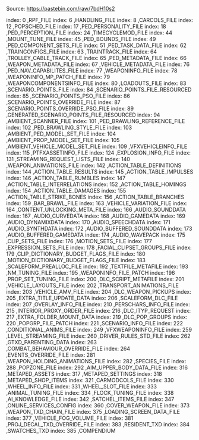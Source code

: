 Source: https://pastebin.com/raw/7bdH10s2

index: 0 ,RPF_FILE 
index: 6  ,HANDLING_FILE 
index: 8  ,CARCOLS_FILE 
index: 12 ,POPSCHED_FILE 
index: 17 ,PED_PERSONALITY_FILE 
index: 18 ,PED_PERCEPTION_FILE 
index: 24 ,TIMECYCLEMOD_FILE 
index: 44 ,MOUNT_TUNE_FILE 
index: 45 ,PED_BOUNDS_FILE 
index: 49 ,PED_COMPONENT_SETS_FILE 
index: 51 ,PED_TASK_DATA_FILE 
index: 62 ,TRAINCONFIGS_FILE 
index: 63 ,TRAINTRACK_FILE 
index: 64 ,TROLLEY_CABLE_TRACK_FILE 
index: 65 ,PED_METADATA_FILE 
index: 66 ,WEAPON_METADATA_FILE 
index: 67 ,VEHICLE_METADATA_FILE 
index: 76 ,PED_NAV_CAPABILITES_FILE 
index: 77 ,WEAPONINFO_FILE 
index: 78 ,WEAPONINFO_MP_PATCH_FILE 
index: 79 ,WEAPONCOMPONENTSINFO_FILE 
index: 80 ,LOADOUTS_FILE 
index: 83 ,SCENARIO_POINTS_FILE 
index: 84 ,SCENARIO_POINTS_FILE_RESOURCED 
index: 85 ,SCENARIO_POINTS_PSO_FILE 
index: 86 ,SCENARIO_POINTS_OVERRIDE_FILE 
index: 87 ,SCENARIO_POINTS_OVERRIDE_PSO_FILE 
index: 89 ,GENERATED_SCENARIO_POINTS_FILE_RESOURCED 
index: 94 ,AMBIENT_SCANNER_FILE 
index: 101 ,PED_BRAWLING_REFERENCE_FILE 
index: 102 ,PED_BRAWLING_STYLE_FILE 
index: 103 ,AMBIENT_PED_MODEL_SET_FILE 
index: 104 ,AMBIENT_PROP_MODEL_SET_FILE 
index: 105 ,AMBIENT_VEHICLE_MODEL_SET_FILE 
index: 109 ,VFXVEHICLEINFO_FILE 
index: 115 ,PTFXASSETINFO_FILE 
index: 124 ,EXPLOSION_INFO_FILE 
index: 131 ,STREAMING_REQUEST_LISTS_FILE 
index: 140 ,WEAPON_ANIMATIONS_FILE 
index: 142 ,ACTION_TABLE_DEFINITIONS 
index: 144 ,ACTION_TABLE_RESULTS 
index: 145 ,ACTION_TABLE_IMPULSES 
index: 146 ,ACTION_TABLE_RUMBLES 
index: 147 ,ACTION_TABLE_INTERRELATIONS 
index: 152 ,ACTION_TABLE_HOMINGS 
index: 154 ,ACTION_TABLE_DAMAGES 
index: 155 ,ACTION_TABLE_STRIKE_BONES 
index: 156 ,ACTION_TABLE_BRANCHES 
index: 159 ,BAR_BRAWL_FILE 
index: 163 ,VEHICLE_VARIATION_FILE 
index: 164 ,CONTENT_UNLOCKING_META_FILE 
index: 166 ,AUDIO_SOUNDDATA 
index: 167 ,AUDIO_CURVEDATA 
index: 168 ,AUDIO_GAMEDATA 
index: 169 ,AUDIO_DYNAMIXDATA 
index: 170 ,AUDIO_SPEECHDATA 
index: 171 ,AUDIO_SYNTHDATA 
index: 172 ,AUDIO_BUFFERED_SOUNDDATA 
index: 173 ,AUDIO_BUFFERED_GAMEDATA 
index: 174 ,AUDIO_WAVEPACK 
index: 175 ,CLIP_SETS_FILE 
index: 176 ,MOTION_SETS_FILE 
index: 177 ,EXPRESSION_SETS_FILE 
index: 178 ,FACIAL_CLIPSET_GROUPS_FILE 
index: 179 ,CLIP_DICTIONARY_BUDGET_FLAGS_FILE 
index: 180 ,MOTION_DICTIONARY_BUDGET_FLAGS_FILE 
index: 183 ,SCALEFORM_PREALLOC_FILE 
index: 192 ,TEXTFILE_METAFILE 
index: 193 ,NM_TUNING_FILE 
index: 195 ,WEAPONINFO_FILE_PATCH 
index: 196 ,PROP_SET_TUNING_FILE 
index: 200 ,DLC_SCRIPT_METAFILE 
index: 201 ,VEHICLE_LAYOUTS_FILE 
index: 202 ,TRANSPORT_ANIMATIONS_FILE 
index: 203 ,VEHICLE_AMV_FILE 
index: 204 ,DLC_WEAPON_PICKUPS 
index: 205 ,EXTRA_TITLE_UPDATE_DATA 
index: 206 ,SCALEFORM_DLC_FILE 
index: 207 ,OVERLAY_INFO_FILE 
index: 210 ,PERSCHARS_INFO_FILE 
index: 215 ,INTERIOR_PROXY_ORDER_FILE 
index: 216 ,DLC_ITYP_REQUEST 
index: 217 ,EXTRA_FOLDER_MOUNT_DATA 
index: 219 ,DLC_POP_GROUPS 
index: 220 ,POPGRP_FILE_PATCH 
index: 221 ,SCENARIO_INFO_FILE 
index: 222 ,CONDITIONAL_ANIMS_FILE 
index: 249 ,VFXWEAPONINFO_FILE 
index: 259 ,LEVEL_STREAMING_FILE 
index: 260 ,DRIVER_RULES_STD_FILE 
index: 262 ,GTXD_PARENTING_DATA 
index: 263 ,COMBAT_BEHAVIOUR_OVERRIDE_FILE 
index: 264 ,EVENTS_OVERRIDE_FILE 
index: 281 ,WEAPON_HOLDING_ANIMATIONS_FILE 
index: 282 ,SPECIES_FILE 
index: 288 ,POPZONE_FILE 
index: 292 ,AIM_UPPER_BODY_DATA_FILE 
index: 316 ,METAPED_ASSETS 
index: 317 ,METAPED_SETTINGS 
index: 318 ,METAPED_SHOP_ITEMS 
index: 321 ,CARMODCOLS_FILE 
index: 330 ,WHEEL_INFO_FILE 
index: 331 ,WHEEL_SLOT_FILE 
index: 333 ,ANIMAL_TUNING_FILE 
index: 334 ,FLOCK_TUNING_FILE 
index: 338 ,AI_KNOWLEDGE_FILE 
index: 342 ,SATCHEL_ITEMS_FILE 
index: 347 ,ONLINE_SERVICES_CONFIG 
index: 360 ,COVER_WEAPON_FILE 
index: 373 ,WEAPON_TXD_CHAIN_FILE 
index: 375 ,LOADING_SCREEN_DATA_FILE 
index: 377 ,VEHICLE_FOG_VOLUME_FILE 
index: 381 ,PROJ_DECAL_TXD_OVERRIDE_FILE 
index: 383 ,RESIDENT_TXD 
index: 384 ,SWATCHES_TXD 
index: 385 ,COMPENDIUM
